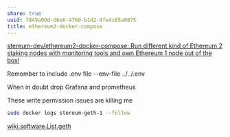 ```yaml
---
share: true
uuid: 7849a00d-d6e6-4760-b1d2-9fedc65a8875
title: ethereum2-docker-compose
---
```

[stereum-dev/ethereum2-docker-compose: Run different kind of Ethereum 2 staking nodes with monitoring tools and own Ethereum 1 node out of the box!](https://github.com/stereum-dev/ethereum2-docker-compose)

Remember to include .env file --env-file ../../.env

When in doubt drop Grafana and prometheus

These write permission issues are killing me

``` bash
sudo docker logs stereum-geth-1 --follow
```

[wiki.software.List.geth](../dentropydaemon-wiki/Software/List/geth)